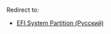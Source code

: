 Redirect to:

*   [EFI System Partition (Русский)](/index.php/EFI_System_Partition_(%D0%A0%D1%83%D1%81%D1%81%D0%BA%D0%B8%D0%B9) "EFI System Partition (Русский)")